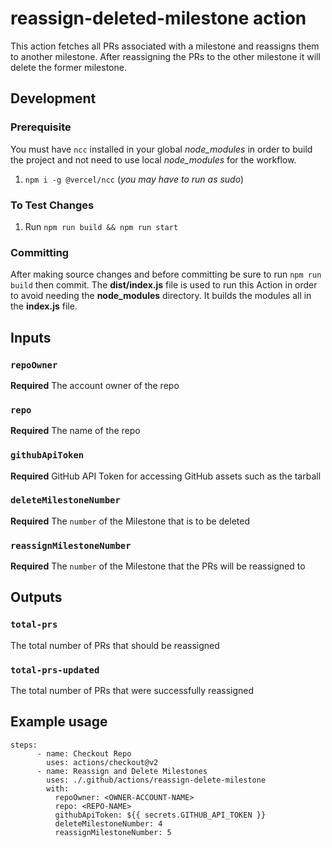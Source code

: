 # reassign-deleted-milestone action

This action fetches all PRs associated with a milestone and reassigns them to another milestone. After reassigning the PRs to the other milestone it will delete the former milestone. 

## Development

### Prerequisite
You must have `ncc` installed in your global *node_modules* in order to build the project and not need to use local *node_modules* for the workflow. 

1. `npm i -g @vercel/ncc` (*you may have to run as sudo*)

### To Test Changes

1. Run `npm run build && npm run start`

### Committing

After making source changes and before committing be sure to run `npm run build` then commit. The **dist/index.js** file is used to run this Action in order to avoid needing the **node_modules** directory. It builds the modules all in the **index.js** file.

## Inputs

### `repoOwner`

**Required** The account owner of the repo

### `repo`

**Required** The name of the repo

### `githubApiToken`

**Required** GitHub API Token for accessing GitHub assets such as the tarball

### `deleteMilestoneNumber`

**Required** The `number` of the Milestone that is to be deleted

### `reassignMilestoneNumber`

**Required** The `number` of the Milestone that the PRs will be reassigned to

## Outputs

### `total-prs`

The total number of PRs that should be reassigned


### `total-prs-updated`

The total number of PRs that were successfully reassigned

## Example usage
```
steps:
      - name: Checkout Repo
        uses: actions/checkout@v2
      - name: Reassign and Delete Milestones
        uses: ./.github/actions/reassign-delete-milestone
        with:
          repoOwner: <OWNER-ACCOUNT-NAME>
          repo: <REPO-NAME>
          githubApiToken: ${{ secrets.GITHUB_API_TOKEN }}
          deleteMilestoneNumber: 4
          reassignMilestoneNumber: 5

```